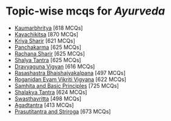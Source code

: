 # Topic-wise mcqs for *Ayurveda*

- [Kaumarbhritya](https://mcqmate.com/topic/kaumarbhritya) [618 MCQs]
- [Kayachikitsa](https://mcqmate.com/topic/kayachikitsa) [870 MCQs]
- [Kriya Sharir](https://mcqmate.com/topic/kriya-sharir) [621 MCQs]
- [Panchakarma](https://mcqmate.com/topic/panchakarma) [625 MCQs]
- [Rachana Sharir](https://mcqmate.com/topic/rachana-sharir) [625 MCQs]
- [Shalya Tantra](https://mcqmate.com/topic/shalya-tantra) [625 MCQs]
- [Dravyaguna Vigyan](https://mcqmate.com/topic/dravyaguna-vigyan) [616 MCQs]
- [Rasashastra Bhaishajyakalpana](https://mcqmate.com/topic/rasashastra-bhaishajyakalpana) [497 MCQs]
- [Roganidan Evam Vikriti Vigyana](https://mcqmate.com/topic/roganidan-evam-vikriti-vigyana) [622 MCQs]
- [Samhita and Basic Principles](https://mcqmate.com/topic/samhita-and-basic-principles) [725 MCQs]
- [Shalakya Tantra](https://mcqmate.com/topic/shalakya-tantra) [624 MCQs]
- [Swasthavritta](https://mcqmate.com/topic/swasthavritta) [498 MCQs]
- [Agadtantra](https://mcqmate.com/topic/agadtantra) [413 MCQs]
- [Prasutitantra and Striroga](https://mcqmate.com/topic/prasutitantra-and-striroga) [673 MCQs]
